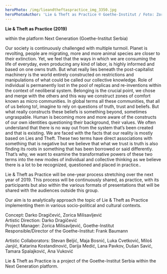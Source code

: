 ```yaml
---
heroPhoto: /img/lieandtheftaspractice_img_3350.jpg
heroPhotoAuthor: 'Lie & Theft as Practice © Goethe-Institut / Foto: Zorica Milisavljević'
---
```

**Lie & Theft as Practice (2019)**

within the platform Next Generation (Goethe-Institut Serbia)

Our society is continuously challenged with multiple turmoil. Planet is revolting, people are migrating, more and more animal species are closer to their extinction. Yet, we feel that the ways in which we are consuming the life of everyday, even producing any kind of labor, is highly informed and based on one owns truth. But what really lies beneath the post-capitalist machinery is the world entirely constructed on restrictions and manipulations of what could be called our collective knowledge. Role of individual is permanently lost in the pool of replicas and re-inventions within the context of neoliberal system. Belonging is the crucial point, we chose and merge with the others and this way we construct zones of comfort known as micro communities. In global terms all these communities, that all of us belong to!, imagine to rely on questions of truth, trust and beliefs. But what really constructs these beliefs is something beyond, sometimes ungraspable. Human is becoming more and more aware of the constructs of our own identities questioning their background, their values. We often understand that there is no way out from the system that’s been created and that is existing. We are faced with the facts that our reality is mostly based on Lies and Theft. These two terms have direct associations with something that is negative but we believe that what we trust is truth is also finding its roots in something that has been borrowed or said differently. That’s why, we want to examine the transformative powers of these two terms into the new modes of individual and collective thinking as we believe there is a lot to be recognized, questioned and placed in practice..

Lie & Theft as Practice will be one-year process stretching over the next year of 2019. This process will be continuously shared, as practice, with its participants but also within the various formats of presentations that will be shared with the audiences outside this group.

Our aim is to analytically approach the topic of Lie & Theft as Practice implementing them in various socio-political and cultural contexts.

Concept: Darko Dragičević, Zorica Milisavljević\
Artistic Direction: Darko Dragičević\
Project Manager: Zorica Milisavljević, Goethe-Institut\
Responsible/Director of the Goethe-Institut: Frank Baumann

Artistic Collaborators: Stevan Beljić, Maja Bosnić, Luka Cvetković, Miloš Janjić, Katarina Kostandinović, Darija Medić, Lana Pavkov, Dušan Savić, Tamara Spalajković, Ana Vuković 

Lie & Theft as Practice is a project of the Goethe-Institut Serbia within the Next Generation platform.
